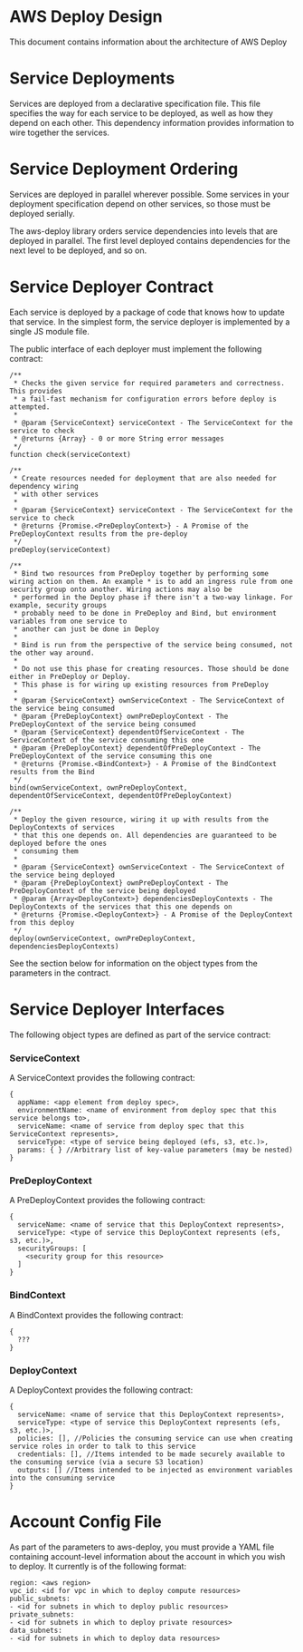 # AWS Deploy Design
This document contains information about the architecture of AWS Deploy

# Service Deployments
Services are deployed from a declarative specification file. This file specifies the
way for each service to be deployed, as well as how they depend on each other. This
dependency information provides information to wire together the services.

# Service Deployment Ordering
Services are deployed in parallel wherever possible. Some services in your deployment 
specification depend on other services, so those must be deployed serially.

The aws-deploy library orders service dependencies into levels that are deployed in parallel.
The first level deployed contains dependencies for the next level to be deployed, and so on.

# Service Deployer Contract
Each service is deployed by a package of code that knows how to update that service. In the simplest form, the service deployer is implemented by a single JS module file. 

The public interface of each deployer must implement the following contract:
```
/**
 * Checks the given service for required parameters and correctness. This provides
 * a fail-fast mechanism for configuration errors before deploy is attempted.
 *
 * @param {ServiceContext} serviceContext - The ServiceContext for the service to check
 * @returns {Array} - 0 or more String error messages
 */
function check(serviceContext)

/**
 * Create resources needed for deployment that are also needed for dependency wiring
 * with other services
 *
 * @param {ServiceContext} serviceContext - The ServiceContext for the service to check
 * @returns {Promise.<PreDeployContext>} - A Promise of the PreDeployContext results from the pre-deploy
 */
preDeploy(serviceContext)

/**
 * Bind two resources from PreDeploy together by performing some wiring action on them. An example * is to add an ingress rule from one security group onto another. Wiring actions may also be
 * performed in the Deploy phase if there isn't a two-way linkage. For example, security groups
 * probably need to be done in PreDeploy and Bind, but environment variables from one service to
 * another can just be done in Deploy
 *
 * Bind is run from the perspective of the service being consumed, not the other way around.
 *
 * Do not use this phase for creating resources. Those should be done either in PreDeploy or Deploy.
 * This phase is for wiring up existing resources from PreDeploy
 *
 * @param {ServiceContext} ownServiceContext - The ServiceContext of the service being consumed
 * @param {PreDeployContext} ownPreDeployContext - The PreDeployContext of the service being consumed
 * @param {ServiceContext} dependentOfServiceContext - The ServiceContext of the service consuming this one
 * @param {PreDeployContext} dependentOfPreDeployContext - The PreDeployContext of the service consuming this one
 * @returns {Promise.<BindContext>} - A Promise of the BindContext results from the Bind
 */
bind(ownServiceContext, ownPreDeployContext, dependentOfServiceContext, dependentOfPreDeployContext)

/**
 * Deploy the given resource, wiring it up with results from the DeployContexts of services
 * that this one depends on. All dependencies are guaranteed to be deployed before the ones
 * consuming them
 *
 * @param {ServiceContext} ownServiceContext - The ServiceContext of the service being deployed
 * @param {PreDeployContext} ownPreDeployContext - The PreDeployContext of the service being deployed
 * @param {Array<DeployContext>} dependenciesDeployContexts - The DeployContexts of the services that this one depends on
 * @returns {Promise.<DeployContext>} - A Promise of the DeployContext from this deploy
 */
deploy(ownServiceContext, ownPreDeployContext, dependenciesDeployContexts)
```

See the section below for information on the object types from the parameters in the contract.

# Service Deployer Interfaces
The following object types are defined as part of the service contract:

### ServiceContext
A ServiceContext provides the following contract:
```
{
  appName: <app element from deploy spec>,
  environmentName: <name of environment from deploy spec that this service belongs to>,
  serviceName: <name of service from deploy spec that this ServiceContext represents>,
  serviceType: <type of service being deployed (efs, s3, etc.)>,
  params: { } //Arbitrary list of key-value parameters (may be nested)
}
```

### PreDeployContext
A PreDeployContext provides the following contract:
```
{
  serviceName: <name of service that this DeployContext represents>,
  serviceType: <type of service this DeployContext represents (efs, s3, etc.)>,
  securityGroups: [ 
    <security group for this resource>
  ]
}
```

### BindContext
A BindContext provides the following contract:
```
{
  ???
}
```

### DeployContext
A DeployContext provides the following contract:
```
{
  serviceName: <name of service that this DeployContext represents>,
  serviceType: <type of service this DeployContext represents (efs, s3, etc.)>,
  policies: [], //Policies the consuming service can use when creating service roles in order to talk to this service
  credentials: [], //Items intended to be made securely available to the consuming service (via a secure S3 location)
  outputs: [] //Items intended to be injected as environment variables into the consuming service
}
```

# Account Config File
As part of the parameters to aws-deploy, you must provide a YAML file containing account-level information about the account in which you wish to deploy. It currently is of the following format:
```
region: <aws region>
vpc_id: <id for vpc in which to deploy compute resources>
public_subnets:
- <id for subnets in which to deploy public resources>
private_subnets:
- <id for subnets in which to deploy private resources>
data_subnets:
- <id for subnets in which to deploy data resources>
```